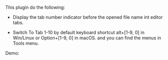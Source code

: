 This plugin do the following:
 * Display the tab number indicator before the opened file name int editor tabs.

 * Switch To Tab 1-10 by default keyboard shortcut alt+[1-9, 0] in Win/Linux or Option+[1-9, 0] in macOS. and you can find the menus in Tools menu.

Demo:
